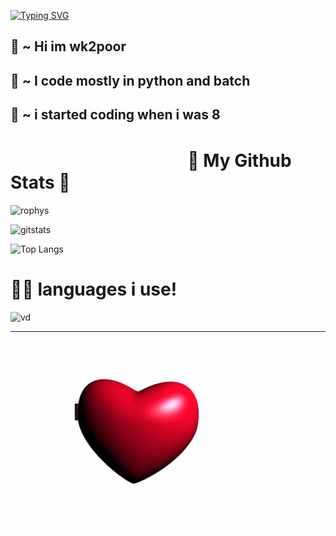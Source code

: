 [![Typing SVG](https://readme-typing-svg.herokuapp.com?size=50&duration=3000&color=E43838&center=true&vCenter=true&lines=Welcome;Im+wk2poor)](https://git.io/typing-svg)

💫 ~ Hi im wk2poor
-
💫 ~ I code mostly in python and batch
-
💫 ~ i started coding when i was 8
-

# ㅤㅤㅤㅤㅤㅤㅤㅤㅤㅤㅤ💙 My Github Stats 💙
![rophys](https://github-profile-trophy.vercel.app/?username=wk2poor&theme=dark_lover)


![gitstats](https://github-readme-stats.vercel.app/api?username=wk2poor&show_icons=true&theme=dracula)


![Top Langs](https://github-readme-stats.vercel.app/api/top-langs/?username=wk2poor&show_icons=true&theme=dracula)












# 👨‍💻 languages i use!
![vd](https://camo.githubusercontent.com/637695999d1efdd26928d6bd67b6463be9f92ee26b85f5b3d624da7b4d1ebccb/68747470733a2f2f696d672e736869656c64732e696f2f62616467652f507974686f6e2532302d2532333134333534432e7376673f6c6f676f3d707974686f6e266c6f676f436f6c6f723d7768697465)

___________________________________________________________

![ily!](wk2poor.gif)



